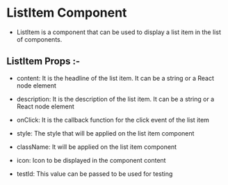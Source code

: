 # ListItem Component
- ListItem is a component that can be used to display a list item in the list of components.

## ListItem Props :-

- content: It is the headline of the list item. It can be a string or a React node element

- description: It is the description of the list item. It can be a string or a React node element

- onClick: It is the callback function for the click event of the list item

- style: The style that will be applied on the list item component

- className: It will be applied on the list item component

- icon: Icon to be displayed in the component content

- testId: This value can be passed to be used for testing